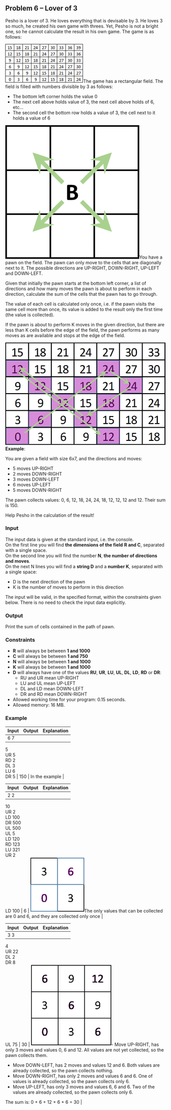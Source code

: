 Problem 6 – Lover of 3
----------------------

Pesho is a lover of 3. He loves everything that is devisable by 3. He loves 3 so much, he created his own game with threes. Yet, Pesho is not a bright one, so he cannot calculate the result in his own game. The game is as follows:

![](./imgs/field.png)The game has a rectangular field. The field is filled with numbers divisible by 3 as follows:

-   The bottom left corner holds the value 0
-   The next cell above holds value of 3, the next cell above holds of 6, etc…
-   The second cell the bottom row holds a value of 3, the cell next to it holds a value of 6

![](./imgs/moves.png)You have a pawn on the field. The pawn can only move to the cells that are diagonally next to it. The possible directions are UP-RIGHT, DOWN-RIGHT, UP-LEFT and DOWN-LEFT.

Given that initially the pawn starts at the bottom left corner, a list of directions and how many moves the pawn is about to perform in each direction, calculate the sum of the cells that the pawn has to go through.

The value of each cell is calculated only once, i.e. if the pawn visits the same cell more than once, its value is added to the result only the first time (the value is collected).

If the pawn is about to perform K moves in the given direction, but there are less than K cells before the edge of the field, the pawn performs as many moves as are available and stops at the edge of the field.

![](./imgs/example.png "Example")**Example**:

You are given a field with size 6x7, and the directions and moves:

-   5 moves UP-RIGHT
-   2 moves DOWN-RIGHT
-   3 moves DOWN-LEFT
-   6 moves UP-LEFT
-   5 moves DOWN-RIGHT

The pawn collects values: 0, 6, 12, 18, 24, 24, 18, 12, 12, 12 and 12. Their sum is 150.

Help Pesho in the calculation of the result!

### Input

The input data is given at the standard input, i.e. the console.  
On the first line you will find **the dimensions of the field** **R and C**, separated with a single space.  
On the second line you will find the number **N**, **the number of directions and moves**.  
On the next N lines you will find a **string D** and a **number K**, separated with a single space:  

-   D is the next direction of the pawn
-   K is the number of moves to perform in this direction

The input will be valid, in the specified format, within the constraints given below. There is no need to check the input data explicitly.

### Output

Print the sum of cells contained in the path of pawn.

### Constraints

-   **R** will always be between **1 and 1000**
-   **C** will always be between **1 and 750**
-   **N** will always be between **1 and 1000**
-   **K** will always be between **1 and 1000**
-   **D** will always have one of the values **RU**, **UR**, **LU**, **UL**, **DL**, **LD**, **RD** or **DR**:  
    -   RU and UR mean UP-RIGHT
    -   LU and UL mean UP-LEFT
    -   DL and LD mean DOWN-LEFT
    -   DR and RD mean DOWN-RIGHT
-   Allowed working time for your program: 0.15 seconds.
-   Allowed memory: 16 MB.

### Example

| **Input** | **Output** | **Explanation** |
|-----------|------------|-----------------|
|6 7  
5  
UR 5  
RD 2  
DL 3  
LU 6  
DR 5        | 150        | In the example |

| **Input** | **Output** | **Explanation** |
|-----------|------------|-----------------|
|2 2  
10  
UR 2  
LD 100  
DR 500  
UL 500  
UL 5  
LD 120  
RD 123  
LU 321  
UR 2  
LD 100      | 6          | ![](./imgs/example2.png)The only values that can be collected are 0 and 6, and they are collected only once  |

| **Input** | **Output** | **Explanation** |
|-----------|------------|-----------------|
| 3 3  
4  
UR 22  
DL 2  
DR 8  
UL 75       | 30         | ![](./imgs/example3.png)-	Move UP-RIGHT, has only 3 moves and values 0, 6 and 12. All values are not yet collected, so the pawn collects them.  
-   Move DOWN-LEFT, has 2 moves and values 12 and 6. Both values are already collected, so the pawn collects nothing.  
-   Move DOWN-RIGHT, has only 2 moves and values 6 and 6. One of values is already collected, so the pawn collects only 6.  
-   Move UP-LEFT, has only 3 moves and values 6, 6 and 6. Two of the values are already collected, so the pawn collects only 6.   

The sum is: 0 + 6 + 12 + 6 + 6 = 30 |
